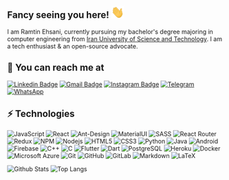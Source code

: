 ## Fancy seeing you here! <img src="https://raw.githubusercontent.com/ramtin-ehsani/ramtin-ehsani/main/wave.gif" width="30px">

I am Ramtin Ehsani, currently pursuing my bachelor's degree majoring in computer engineering from [Iran University of Science and Technology](http://iust.ac.ir/). I am a tech enthusiast & an open-source advocate.

## 📌 You can reach me at

[![Linkedin Badge](https://img.shields.io/badge/-ramtinehsani-blue?style=flat-square&logo=Linkedin&logoColor=white&link=https://www.linkedin.com/in/ramtin-ehsani/)](https://www.linkedin.com/in/ramtin-ehsani/)
[![Gmail Badge](https://img.shields.io/badge/-ramtin.ehsani79@gmail.com-c14438?style=flat-square&logo=Gmail&logoColor=white&link=mailto:ramtin.ehsani79@gmail.com)](mailto:ramtin.ehsani79@gmail.com)
[![Instagram Badge](https://img.shields.io/badge/-ramtin_ehsanii-purple?style=flat-square&logo=instagram&logoColor=white&link=https://www.instagram.com/ramtin_ehsanii/)](https://www.instagram.com/ramtin_ehsanii/)
[![Telegram](https://img.shields.io/badge/Telegram-2CA5E0?style=flat-square&logo=telegram&logoColor=white&link=https://t.me/Ramtin_Ehsani)](https://t.me/Ramtin_Ehsani)
[![WhatsApp](https://img.shields.io/badge/WhatsApp-25D366?style=flat-square&logo=whatsapp&logoColor=white&link=https://wa.me/+989395557407)](https://wa.me/+989395557407)

## ⚡ Technologies

![JavaScript](https://img.shields.io/badge/-JavaScript-black?style=flat-square&logo=javascript)
![React](https://img.shields.io/badge/-React-black?style=flat-square&logo=react)
![Ant-Design](https://img.shields.io/badge/-AntDesign-%230170FE?style=flat-square&logo=ant-design&logoColor=white)
![MaterialUI](https://img.shields.io/badge/-MatrialUI-0081CB?style=flat-square&logo=material-UI)
![SASS](https://img.shields.io/badge/SASS-hotpink.svg?style=flat-square&logo=SASS&logoColor=white)
![React Router](https://img.shields.io/badge/React_Router-CA4245?style=flat-square&logo=react-router&logoColor=white)
![Redux](https://img.shields.io/badge/Redux-593D88?style=flat-square&logo=redux&logoColor=white)
![NPM](https://img.shields.io/badge/NPM-%23000000.svg?style=flat-square&logo=npm&logoColor=white)
![Nodejs](https://img.shields.io/badge/-Nodejs-black?style=flat-square&logo=Node.js)
![HTML5](https://img.shields.io/badge/-HTML5-E34F26?style=flat-square&logo=html5&logoColor=white)
![CSS3](https://img.shields.io/badge/-CSS3-1572B6?style=flat-square&logo=css3)
![Python](https://img.shields.io/badge/-Python-black?style=flat-square&logo=Python)
![Java](https://img.shields.io/badge/-java-E34A86?style=flat-square&logo=java)
![Android](https://img.shields.io/badge/Android-05150C?style=flat-square&logo=android)
![Firebase](https://img.shields.io/badge/Firebase-black?style=flat-square&logo=firebase)
![C++](https://img.shields.io/badge/-C++-00599C?style=flat-square&logo=c)
![C](https://img.shields.io/badge/c-%2300599C.svg?style=flat-square&logo=c&logoColor=white)
![Flutter](https://img.shields.io/badge/Flutter-02569B?style=flat-square&logo=flutter&logoColor=white)
![Dart](https://img.shields.io/badge/dart-%230175C2.svg?style=flat-square&logo=dart&logoColor=white)
![PostgreSQL](https://img.shields.io/badge/-PostgreSQL-336791?style=flat-square&logo=postgresql)
![Heroku](https://img.shields.io/badge/-Heroku-430098?style=flat-square&logo=heroku)
![Docker](https://img.shields.io/badge/-Docker-black?style=flat-square&logo=docker)
![Microsoft Azure](https://img.shields.io/badge/Microsoft%20Azure-232F7E?style=flat-square&logo=microsoft-azure)
![Git](https://img.shields.io/badge/-Git-black?style=flat-square&logo=git)
![GitHub](https://img.shields.io/badge/-GitHub-181717?style=flat-square&logo=github)
![GitLab](https://img.shields.io/badge/-GitLab-FCA121?style=flat-square&logo=gitlab)
![Markdown](https://img.shields.io/badge/markdown-%23000000.svg?style=flat-square&logo=markdown&logoColor=white)
![LaTeX](https://img.shields.io/badge/latex-%23008080.svg?style=flat-square&logo=latex&logoColor=white)



![Github Stats](https://github-readme-stats.vercel.app/api?username=ramtin-ehsani&theme=dark&count_private=true&show_icons=true)
![Top Langs](https://github-readme-stats.vercel.app/api/top-langs/?username=ramtin-ehsani&theme=dark&layout=compact)

